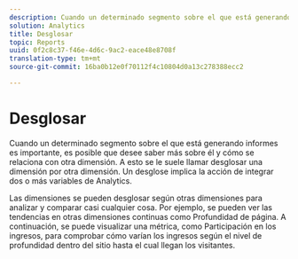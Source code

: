 ```yaml
---
description: Cuando un determinado segmento sobre el que está generando informes es importante, es posible que desee saber más sobre él y cómo se relaciona con otra dimensión. A esto se le suele llamar desglosar una dimensión por otra dimensión. Un desglose implica la acción de integrar dos o más variables de Analytics.
solution: Analytics
title: Desglosar
topic: Reports
uuid: 0f2c8c37-f46e-4d6c-9ac2-eace48e8708f
translation-type: tm+mt
source-git-commit: 16ba0b12e0f70112f4c10804d0a13c278388ecc2

---
```



# Desglosar

Cuando un determinado segmento sobre el que está generando informes es importante, es posible que desee saber más sobre él y cómo se relaciona con otra dimensión. A esto se le suele llamar desglosar una dimensión por otra dimensión. Un desglose implica la acción de integrar dos o más variables de Analytics.

Las dimensiones se pueden desglosar según otras dimensiones para analizar y comparar casi cualquier cosa. Por ejemplo, se pueden ver las tendencias en otras dimensiones continuas como Profundidad de página. A continuación, se puede visualizar una métrica, como Participación en los ingresos, para comprobar cómo varían los ingresos según el nivel de profundidad dentro del sitio hasta el cual llegan los visitantes.
